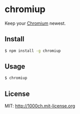 # chromiup

Keep your [Chromium](https://download-chromium.appspot.com/) newest.

## Install

```bash
$ npm install -g chromiup
```

## Usage

```bash
$ chromiup
```

## License

MIT: http://1000ch.mit-license.org
